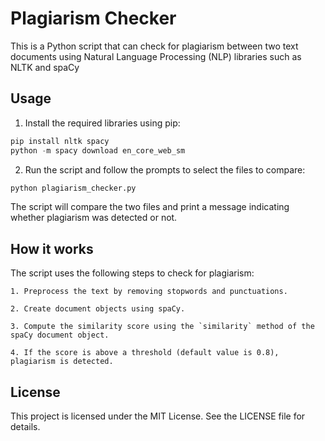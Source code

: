 # Plagiarism Checker

This is a Python script that can check for plagiarism between two text documents using Natural Language Processing (NLP) libraries such as NLTK and spaCy

## Usage

1. Install the required libraries using pip:

``` python
pip install nltk spacy
python -m spacy download en_core_web_sm
```

2. Run the script and follow the prompts to select the files to compare:

``` python 
python plagiarism_checker.py
```

The script will compare the two files and print a message indicating whether plagiarism was detected or not.

## How it works

The script uses the following steps to check for plagiarism:

    1. Preprocess the text by removing stopwords and punctuations.

    2. Create document objects using spaCy.

    3. Compute the similarity score using the `similarity` method of the spaCy document object.

    4. If the score is above a threshold (default value is 0.8), plagiarism is detected.

## License

This project is licensed under the MIT License. See the LICENSE file for details.
